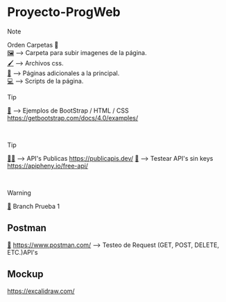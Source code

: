 # Proyecto-ProgWeb

> [!NOTE]
> Orden Carpetas 📁
> <br>
> [🖼️](assets/images) --> Carpeta para subir imagenes de la página.
> <br>
> [🖌️](assets/styles) --> Archivos css.
> <br>
> [📄](pages/) --> Páginas adicionales a la principal.
> <br>
> [💻](scripts/) --> Scripts de la página. 

> [!TIP]
> [🚶](Ejemplos/) --> Ejemplos de BootStrap / HTML / CSS
> https://getbootstrap.com/docs/4.0/examples/
<br>

> [!TIP]
> [👩‍🦲](https://publicapis.dev/) --> API's Publicas https://publicapis.dev/
> [🧁](https://apipheny.io/free-api/) --> Testear API's sin keys https://apipheny.io/free-api/

<br>

> [!WARNING]
>[🌳](https://github.com/Tito-blip/Proyecto-ProgWeb/tree/Prueba-1) Branch Prueba 1


## Postman

[🚀](https://www.postman.com/) https://www.postman.com/ --> Testeo de Request (GET, POST, DELETE, ETC.)API's

## Mockup

https://excalidraw.com/

